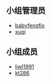 <!--
    小组组员列表

    按小组实际情况编辑模板即可，下面的例子仅供参考。
    
    可以在这里以 Markdown 的形式列出组员信息。可以是昵称，可以在后面附加组员希望添加的其它信息（限一行内）
    请注意，小组管理员 **必须** 提供 GitHub ID 以供外部联系
-->

## 小组管理员

- [babyfengfjx](https://github.com/babyfengfjx)  
- [xuqi](https://github.com/xuqi27837288)  

## 小组成员
- [liwl1991](https://github.com/liwl1991)
- [kt286](https://github.com/kt286)



  
